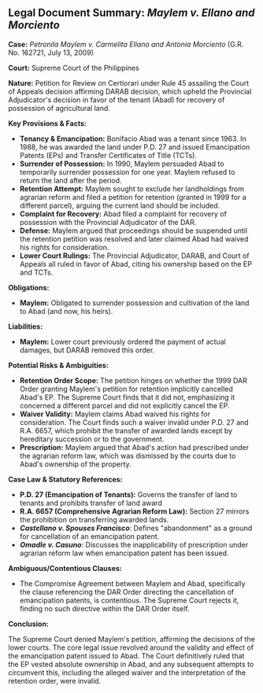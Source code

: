 ## Legal Document Summary: *Maylem v. Ellano and Morciento*

**Case:** *Petronila Maylem v. Carmelita Ellano and Antonia Morciento* (G.R. No. 162721, July 13, 2009)

**Court:** Supreme Court of the Philippines

**Nature:** Petition for Review on Certiorari under Rule 45 assailing the Court of Appeals decision affirming DARAB decision, which upheld the Provincial Adjudicator's decision in favor of the tenant (Abad) for recovery of possession of agricultural land.

**Key Provisions & Facts:**

*   **Tenancy & Emancipation:** Bonifacio Abad was a tenant since 1963. In 1988, he was awarded the land under P.D. 27 and issued Emancipation Patents (EPs) and Transfer Certificates of Title (TCTs).
*   **Surrender of Possession:** In 1990, Maylem persuaded Abad to temporarily surrender possession for one year. Maylem refused to return the land after the period.
*   **Retention Attempt:** Maylem sought to exclude her landholdings from agrarian reform and filed a petition for retention (granted in 1999 for a different parcel), arguing the current land should be included.
*   **Complaint for Recovery:** Abad filed a complaint for recovery of possession with the Provincial Adjudicator of the DAR.
*   **Defense:** Maylem argued that proceedings should be suspended until the retention petition was resolved and later claimed Abad had waived his rights for consideration.
*   **Lower Court Rulings:** The Provincial Adjudicator, DARAB, and Court of Appeals all ruled in favor of Abad, citing his ownership based on the EP and TCTs.

**Obligations:**

*   **Maylem:** Obligated to surrender possession and cultivation of the land to Abad (and now, his heirs).

**Liabilities:**

*   **Maylem:** Lower court previously ordered the payment of actual damages, but DARAB removed this order.

**Potential Risks & Ambiguities:**

*   **Retention Order Scope:** The petition hinges on whether the 1999 DAR Order granting Maylem's petition for retention implicitly cancelled Abad's EP. The Supreme Court finds that it did not, emphasizing it concerned a different parcel and did not explicitly cancel the EP.
*   **Waiver Validity:** Maylem claims Abad waived his rights for consideration. The Court finds such a waiver invalid under P.D. 27 and R.A. 6657, which prohibit the transfer of awarded lands except by hereditary succession or to the government.
*   **Prescription:** Maylem argued that Abad's action had prescribed under the agrarian reform law, which was dismissed by the courts due to Abad's ownership of the property.

**Case Law & Statutory References:**

*   **P.D. 27 (Emancipation of Tenants):** Governs the transfer of land to tenants and prohibits transfer of land award
*   **R.A. 6657 (Comprehensive Agrarian Reform Law):** Section 27 mirrors the prohibition on transferring awarded lands.
*   ***Castellano v. Spouses Francisco***: Defines "abandonment" as a ground for cancellation of an emancipation patent.
*   ***Omadle v. Casuno***: Discusses the inapplicability of prescription under agrarian reform law when emancipation patent has been issued.

**Ambiguous/Contentious Clauses:**

*   The Compromise Agreement between Maylem and Abad, specifically the clause referencing the DAR Order directing the cancellation of emancipation patents, is contentious. The Supreme Court rejects it, finding no such directive within the DAR Order itself.

**Conclusion:**

The Supreme Court denied Maylem's petition, affirming the decisions of the lower courts. The core legal issue revolved around the validity and effect of the emancipation patent issued to Abad. The Court definitively ruled that the EP vested absolute ownership in Abad, and any subsequent attempts to circumvent this, including the alleged waiver and the interpretation of the retention order, were invalid.
